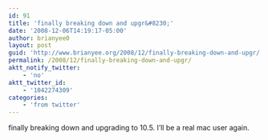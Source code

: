 ```yaml
---
id: 91
title: 'finally breaking down and upgr&#8230;'
date: '2008-12-06T14:19:17-05:00'
author: brianyee0
layout: post
guid: 'http://www.brianyee.org/2008/12/finally-breaking-down-and-upgr/'
permalink: /2008/12/finally-breaking-down-and-upgr/
aktt_notify_twitter:
    - 'no'
aktt_twitter_id:
    - '1042274309'
categories:
    - 'from twitter'
---
```


finally breaking down and upgrading to 10.5. I’ll be a real mac user again.